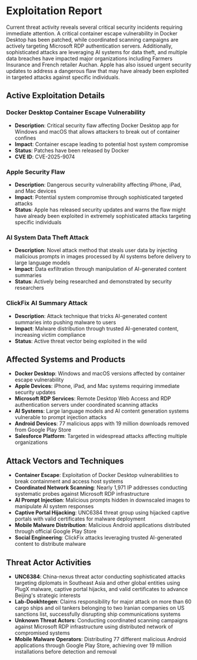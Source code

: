 # Exploitation Report

Current threat activity reveals several critical security incidents requiring immediate attention. A critical container escape vulnerability in Docker Desktop has been patched, while coordinated scanning campaigns are actively targeting Microsoft RDP authentication servers. Additionally, sophisticated attacks are leveraging AI systems for data theft, and multiple data breaches have impacted major organizations including Farmers Insurance and French retailer Auchan. Apple has also issued urgent security updates to address a dangerous flaw that may have already been exploited in targeted attacks against specific individuals.

## Active Exploitation Details

### Docker Desktop Container Escape Vulnerability
- **Description**: Critical security flaw affecting Docker Desktop app for Windows and macOS that allows attackers to break out of container confines
- **Impact**: Container escape leading to potential host system compromise
- **Status**: Patches have been released by Docker
- **CVE ID**: CVE-2025-9074

### Apple Security Flaw
- **Description**: Dangerous security vulnerability affecting iPhone, iPad, and Mac devices
- **Impact**: Potential system compromise through sophisticated targeted attacks
- **Status**: Apple has released security updates and warns the flaw might have already been exploited in extremely sophisticated attacks targeting specific individuals

### AI System Data Theft Attack
- **Description**: Novel attack method that steals user data by injecting malicious prompts in images processed by AI systems before delivery to large language models
- **Impact**: Data exfiltration through manipulation of AI-generated content summaries
- **Status**: Actively being researched and demonstrated by security researchers

### ClickFix AI Summary Attack
- **Description**: Attack technique that tricks AI-generated content summaries into pushing malware to users
- **Impact**: Malware distribution through trusted AI-generated content, increasing victim compliance
- **Status**: Active threat vector being exploited in the wild

## Affected Systems and Products

- **Docker Desktop**: Windows and macOS versions affected by container escape vulnerability
- **Apple Devices**: iPhone, iPad, and Mac systems requiring immediate security updates
- **Microsoft RDP Services**: Remote Desktop Web Access and RDP authentication servers under coordinated scanning attacks
- **AI Systems**: Large language models and AI content generation systems vulnerable to prompt injection attacks
- **Android Devices**: 77 malicious apps with 19 million downloads removed from Google Play Store
- **Salesforce Platform**: Targeted in widespread attacks affecting multiple organizations

## Attack Vectors and Techniques

- **Container Escape**: Exploitation of Docker Desktop vulnerabilities to break containment and access host systems
- **Coordinated Network Scanning**: Nearly 1,971 IP addresses conducting systematic probes against Microsoft RDP infrastructure
- **AI Prompt Injection**: Malicious prompts hidden in downscaled images to manipulate AI system responses
- **Captive Portal Hijacking**: UNC6384 threat group using hijacked captive portals with valid certificates for malware deployment
- **Mobile Malware Distribution**: Malicious Android applications distributed through official Google Play Store
- **Social Engineering**: ClickFix attacks leveraging trusted AI-generated content to distribute malware

## Threat Actor Activities

- **UNC6384**: China-nexus threat actor conducting sophisticated attacks targeting diplomats in Southeast Asia and other global entities using PlugX malware, captive portal hijacks, and valid certificates to advance Beijing's strategic interests
- **Lab-Dookhtegen**: Claims responsibility for major attack on more than 60 cargo ships and oil tankers belonging to two Iranian companies on US sanctions list, successfully disrupting ship communications systems
- **Unknown Threat Actors**: Conducting coordinated scanning campaigns against Microsoft RDP infrastructure using distributed network of compromised systems
- **Mobile Malware Operators**: Distributing 77 different malicious Android applications through Google Play Store, achieving over 19 million installations before detection and removal